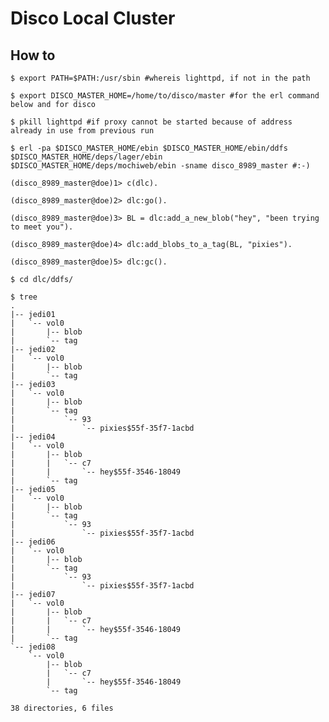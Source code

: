 Disco Local Cluster
===================

How to
------

    $ export PATH=$PATH:/usr/sbin #whereis lighttpd, if not in the path
    
    $ export DISCO_MASTER_HOME=/home/to/disco/master #for the erl command below and for disco
    
    $ pkill lighttpd #if proxy cannot be started because of address already in use from previous run
    
    $ erl -pa $DISCO_MASTER_HOME/ebin $DISCO_MASTER_HOME/ebin/ddfs $DISCO_MASTER_HOME/deps/lager/ebin $DISCO_MASTER_HOME/deps/mochiweb/ebin -sname disco_8989_master #:-)
    
    (disco_8989_master@doe)1> c(dlc).
    
    (disco_8989_master@doe)2> dlc:go().
    
    (disco_8989_master@doe)3> BL = dlc:add_a_new_blob("hey", "been trying to meet you").
    
    (disco_8989_master@doe)4> dlc:add_blobs_to_a_tag(BL, "pixies").
    
    (disco_8989_master@doe)5> dlc:gc().
    
    $ cd dlc/ddfs/
    
    $ tree
    .
    |-- jedi01
    |   `-- vol0
    |       |-- blob
    |       `-- tag
    |-- jedi02
    |   `-- vol0
    |       |-- blob
    |       `-- tag
    |-- jedi03
    |   `-- vol0
    |       |-- blob
    |       `-- tag
    |           `-- 93
    |               `-- pixies$55f-35f7-1acbd
    |-- jedi04
    |   `-- vol0
    |       |-- blob
    |       |   `-- c7
    |       |       `-- hey$55f-3546-18049
    |       `-- tag
    |-- jedi05
    |   `-- vol0
    |       |-- blob
    |       `-- tag
    |           `-- 93
    |               `-- pixies$55f-35f7-1acbd
    |-- jedi06
    |   `-- vol0
    |       |-- blob
    |       `-- tag
    |           `-- 93
    |               `-- pixies$55f-35f7-1acbd
    |-- jedi07
    |   `-- vol0
    |       |-- blob
    |       |   `-- c7
    |       |       `-- hey$55f-3546-18049
    |       `-- tag
    `-- jedi08
        `-- vol0
            |-- blob
            |   `-- c7
            |       `-- hey$55f-3546-18049
            `-- tag

    38 directories, 6 files
